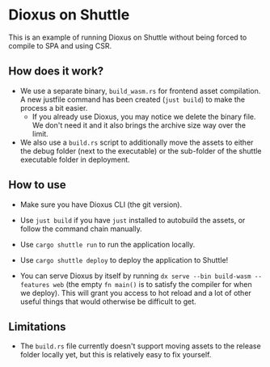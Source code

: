 # Dioxus on Shuttle
This is an example of running Dioxus on Shuttle without being forced to compile to SPA and using CSR.

## How does it work?
- We use a separate binary, `build_wasm.rs` for frontend asset compilation. A new justfile command has been created (`just build`) to make the process a bit easier.
  - If you already use Dioxus, you may notice we delete the binary file. We don't need it and it also brings the archive size way over the limit.
- We also use a `build.rs` script to additionally move the assets to either the debug folder (next to the executable) or the sub-folder of the shuttle executable folder in deployment.

## How to use
- Make sure you have Dioxus CLI (the git version).
- Use `just build` if you have `just` installed to autobuild the assets, or follow the command chain manually.
- Use `cargo shuttle run` to run the application locally.
- Use `cargo shuttle deploy` to deploy the application to Shuttle!

- You can serve Dioxus by itself by running `dx serve --bin build-wasm --features web` (the empty `fn main()` is to satisfy the compiler for when we deploy). This will grant you access to hot reload and a lot of other useful things that would otherwise be difficult to get.

## Limitations
- The `build.rs` file currently doesn't support moving assets to the release folder locally yet, but this is relatively easy to fix yourself.
